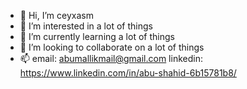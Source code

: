 - 👋 Hi, I’m ceyxasm
- 👀 I’m interested in a lot of things
- 🌱 I’m currently learning a lot of things
- 💞️ I’m looking to collaborate on a lot of things
- 📫 email: abumallikmail@gmail.com
      linkedin: https://www.linkedin.com/in/abu-shahid-6b15781b8/

